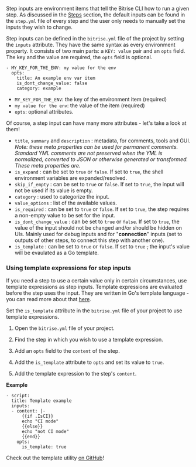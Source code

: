 Step inputs are environment items that tell the Bitrise CLI how to run a given step. As discussed in the [Steps](/bitrise-cli/steps) section, the default inputs can be found in the `step.yml` file of every step and the user only needs to manually set the inputs they wish to change.

Step inputs can be defined in the `bitrise.yml` file of the project by setting the `inputs` attribute. They have the same syntax as every environment property. It consists of two main parts: a `KEY: value` pair and an `opts` field. The key and the value are required, the `opts` field is optional.

```
- MY_KEY_FOR_THE_ENV: my value for the env
  opts:
    title: An example env var item
    is_dont_change_value: false
    category: example
```

- `MY_KEY_FOR_THE_ENV`: the key of the environment item (required)
- `my value for the env`: the value of the item (required)
- `opts`: optional attributes.

Of course, a step input can have many more attributes - let's take a look at them!

- `title`, `summary` and `description` : metadata, for comments, tools and GUI.
  _Note: these meta properties can be used for permanent comments. Standard YML comments
  are not preserved when the YML is normalized, converted to JSON or otherwise
  generated or transformed. These meta properties are._
- `is_expand` : can be set to `true` or `false`. If set to `true`, the shell environment variables are expanded/resolved.
- `skip_if_empty` : can be set to `true` or `false`. If set to `true`, the input will not be used if its value is empty.
- `category` : used to categorize the input.
- `value_options` : list of the available values.
- `is_required` : can be set to `true` or `false`. If set to `true`, the step requires a non-empty value to be set for the input.
- `is_dont_change_value` : can be set to `true` or `false`. If set to `true`, the value of the input should not be changed and/or should be hidden on UIs. Mainly used for debug inputs and for "__connection__" inputs (set to outputs of other steps, to connect this step with another one).
- `is_template` : can be set to `true` or `false`. If set to `true` ~~,~~ the input's value will be evaulated as a Go template.

### Using template expressions for step inputs

If you need a step to use a certain value only in certain circumstances, use template expressions as step inputs. Template expressions are evaluated before the step uses the input. They are written in Go's template language - you can read more about that [here](https://golang.org/pkg/text/template/).

Set the `is_template` attribute in the `bitrise.yml` file of your project to use template expressions.

1. Open the `bitrise.yml` file of your project.

1. Find the step in which you wish to use a template expression.

1. Add an `opts` field to the `content` of the step.

1. Add the `is_template` attribute to `opts` and set its value to `true`.

1. Add the template expression to the step's `content`.

__Example__

```
- script:
  title: Template example
  inputs:
  - content: |-
      {{if .IsCI}}
      echo "CI mode"
      {{else}}
      echo "not CI mode"
      {{end}}
    opts:
      is_template: true
```

Check out the template utility [on GitHub](https://github.com/bitrise-io/bitrise/blob/master/bitrise/template_util.go#L17)!
